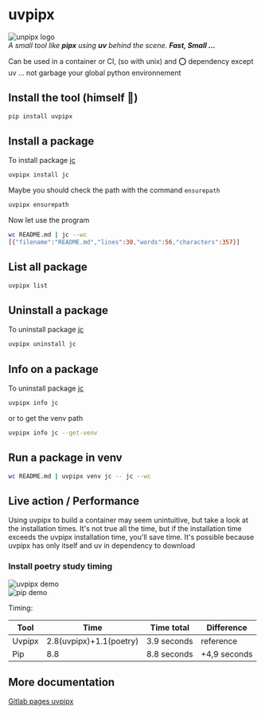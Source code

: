 # uvpipx

![unpipx logo](https://gitlab.com/pytgaen-group/uvpipx/-/raw/main/uvpipx_logo.jpg)  
_A small tool like **pipx** using **uv** behind the scene._ _**Fast, Small ...**_

Can be used in a container or CI, (so with unix) and ⭕ dependency except uv ... not garbage your global python environnement

## Install the tool (himself 🎉)

```bash
pip install uvpipx
```

## Install a package

To install package [jc](https://pypi.org/project/jc/)

```bash
uvpipx install jc
```

Maybe you should check the path with the command `ensurepath`

```bash
uvpipx ensurepath
```

Now let use the program

```bash
wc README.md | jc --wc
[{"filename":"README.md","lines":30,"words":56,"characters":357}]
```

## List all package

```bash
uvpipx list
```

## Uninstall a package

To uninstall package [jc](https://pypi.org/project/jc/)

```bash
uvpipx uninstall jc
```

## Info on a package

To uninstall package [jc](https://pypi.org/project/jc/)

```bash
uvpipx info jc
```

or to get the venv path

```bash
uvpipx info jc --get-venv
```

## Run a package in venv

```bash
wc README.md | uvpipx venv jc -- jc --wc 
```

## Live action / Performance

Using uvpipx to build a container may seem unintuitive, but take a look at the installation times.
It's not true all the time, but if the installation time exceeds the uvpipx installation time, you'll save time.
It's possible because uvpipx has only itself and uv in dependency to download

### Install poetry study timing

![uvpipx demo](https://gitlab.com/pytgaen-group/uvpipx/-/raw/main/docs/assets/perf_uvpipx_poetry.png)  
![pip demo](https://gitlab.com/pytgaen-group/uvpipx/-/raw/main/docs/assets/perf_pip_poetry.png)  

Timing:

Tool| Time | Time total | Difference
---------|----------|---------|---------
 Uvpipx | 2.8(uvpipx)+1.1(poetry) | 3.9 seconds | reference
 Pip | 8.8 | 8.8 seconds | +4,9 seconds



## More documentation

[Gitlab pages uvpipx](https://uvpipx-pytgaen-group-cc4651f865d7ce5bdaea510cdc656d736634827532.gitlab.io)
